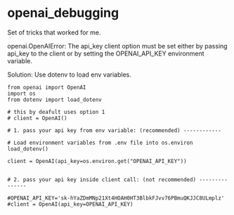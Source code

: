# openai_debugging
Set of tricks that worked for me.


openai.OpenAIError: The api_key client option must be set either by passing api_key to the client or by setting the OPENAI_API_KEY environment variable.

Solution: Use dotenv to load env variables.

```
from openai import OpenAI
import os
from dotenv import load_dotenv

# this by deafult uses option 1
# client = OpenAI()

# 1. pass your api key from env variable: (recommended) ------------

# Load environment variables from .env file into os.environ
load_dotenv()

client = OpenAI(api_key=os.environ.get("OPENAI_API_KEY"))


# 2. pass your api key inside client call: (not recommended) ---------------

#OPENAI_API_KEY='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'
#client = OpenAI(api_key=OPENAI_API_KEY)
```


